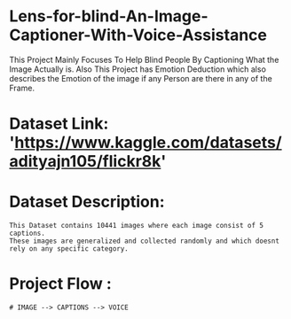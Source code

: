 # Lens-for-blind-An-Image-Captioner-With-Voice-Assistance

This Project Mainly Focuses To Help Blind People By Captioning What the Image Actually is.
Also This Project has Emotion Deduction which also describes the Emotion of the image if any Person are there in any of the Frame.

# Dataset Link: 'https://www.kaggle.com/datasets/adityajn105/flickr8k'

# Dataset Description:
    This Dataset contains 10441 images where each image consist of 5 captions.
    These images are generalized and collected randomly and which doesnt rely on any specific category.

# Project Flow :
    # IMAGE --> CAPTIONS --> VOICE
